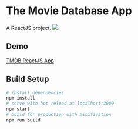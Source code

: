 # The Movie Database App
A ReactJS project.
![](https://github.com/maqsudkarimov/tmdb-app/blob/master/docs/demo.png)
## Demo
[TMDB ReactJS App](https://maqsudkarimov.github.io/tmdb-app)
## Build Setup
``` bash
# install dependencies
npm install
# serve with hot reload at localhost:3000
npm start
# build for production with minification
npm run build
```
